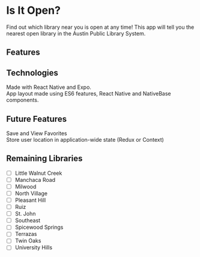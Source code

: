 # Is It Open?

Find out which library near you is open at any time! This app will tell you the nearest open library in the Austin Public Library System.

## Features

## Technologies

Made with React Native and Expo.  
App layout made using ES6 features, React Native and NativeBase components.

## Future Features

Save and View Favorites  
Store user location in application-wide state (Redux or Context)

## Remaining Libraries

- [ ] Little Walnut Creek
- [ ] Manchaca Road
- [ ] Milwood
- [ ] North Village
- [ ] Pleasant Hill
- [ ] Ruiz
- [ ] St. John
- [ ] Southeast
- [ ] Spicewood Springs
- [ ] Terrazas
- [ ] Twin Oaks
- [ ] University Hills
